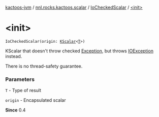[kactoos-jvm](../../index.md) / [nnl.rocks.kactoos.scalar](../index.md) / [IoCheckedScalar](index.md) / [&lt;init&gt;](./-init-.md)

# &lt;init&gt;

`IoCheckedScalar(origin: `[`KScalar`](../../nnl.rocks.kactoos/-k-scalar.md)`<`[`T`](index.md#T)`>)`

KScalar that doesn't throw checked [Exception](https://kotlinlang.org/api/latest/jvm/stdlib/kotlin/-exception/index.html), but throws
[IOException](http://docs.oracle.com/javase/8/docs/api/java/io/IOException.html) instead.

There is no thread-safety guarantee.

### Parameters

`T` - Type of result

`origin` - Encapsulated scalar

**Since**
0.4


